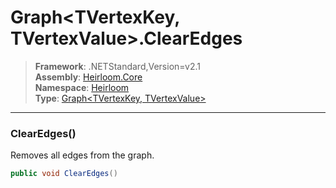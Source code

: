 # Graph\<TVertexKey, TVertexValue>.ClearEdges

> **Framework**: .NETStandard,Version=v2.1  
> **Assembly**: [Heirloom.Core][0]  
> **Namespace**: [Heirloom][0]  
> **Type**: [Graph\<TVertexKey, TVertexValue>][1]  

--------------------------------------------------------------------------------

### ClearEdges()

Removes all edges from the graph.

```cs
public void ClearEdges()
```

[0]: ..\Heirloom.Core.md
[1]: Heirloom.Graph[TVertexKey,TVertexValue].md
